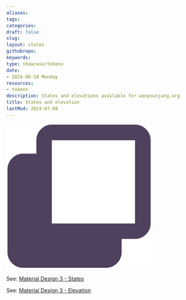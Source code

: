 ```yaml
---
aliases: 
tags:
categories:
draft: false
slug: 
layout: states
githubrepo: 
keywords: 
type: showcase/tokens
date:
- 2024-06-10 Monday
resources:
- tokens
description: States and elevations available for wonyounjang.org
title: States and elevation
lastMod: 2024-07-08
---
```

![tokens-state.png](/assets/tokens-state_1719437133480_0.png)

See: [Material Design 3 - States](https://m3.material.io/foundations/interaction/states/overview)

See: [Material Design 3 - Elevation](https://m3.material.io/styles/elevation/overview)

